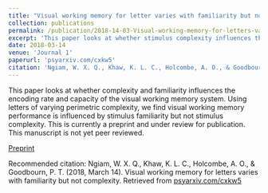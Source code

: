 ```yaml
---
title: "Visual working memory for letter varies with familiarity but not complexity"
collection: publications
permalink: /publication/2018-14-03-Visual-working-memory-for-letters-varies-with-familiarity-but-not-complexity
excerpt: 'This paper looks at whether stimulus complexity influences the encoding rate and capacity of the visual working memory system. Using letters of varying perimetric complexity, we find visual working memory performance is influenced by stimulus familiarity but not stimulus complexity.'
date: 2018-03-14
venue: 'Journal 1'
paperurl: 'psyarxiv.com/cxkw5'
citation: 'Ngiam, W. X. Q., Khaw, K. L. C., Holcombe, A. O., & Goodbourn, P. T. (2018, March 14). Visual working memory for letters varies with familiarity but not complexity. Retrieved from [psyarxiv.com/cxkw5](psyarxiv.com/cxkw5)'
---
```

This paper looks at whether complexity and familiarity influences the encoding rate and capacity of the visual working memory system. Using letters of varying perimetric complexity, we find visual working memory performance is influenced by stimulus familiarity but not stimulus complexity. This is currently a preprint and under review for publication. This manuscript is not yet peer reviewed.

[Preprint](https://psyarxiv.com/cxkw5)

Recommended citation: Ngiam, W. X. Q., Khaw, K. L. C., Holcombe, A. O., & Goodbourn, P. T. (2018, March 14). Visual working memory for letters varies with familiarity but not complexity. Retrieved from [psyarxiv.com/cxkw5](https://psyarxiv.com/cxkw5)